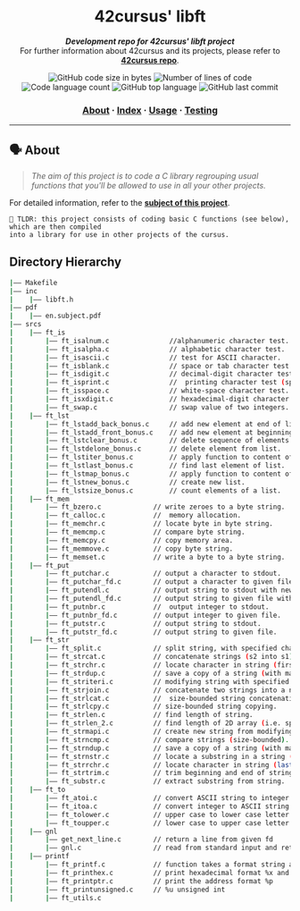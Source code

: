 

<h1 align="center">
	42cursus' libft
</h1>

<p align="center">
	<b><i>Development repo for 42cursus' libft project</i></b><br>
	For further information about 42cursus and its projects, please refer to <a href="https://github.com/Aelbakouri/1337_cursus"><b>42cursus repo</b></a>.
</p>

<p align="center">
	<img alt="GitHub code size in bytes" src="https://img.shields.io/github/languages/code-size/Aelbakouri/libft?color=blueviolet" />
	<img alt="Number of lines of code" src="https://img.shields.io/tokei/lines/github/Aelbakouri/libft?color=blueviolet" />
	<img alt="Code language count" src="https://img.shields.io/github/languages/count/Aelbakouri/libft?color=blue" />
	<img alt="GitHub top language" src="https://img.shields.io/github/languages/top/Aelbakouri/libft?color=blue" />
	<img alt="GitHub last commit" src="https://img.shields.io/github/last-commit/Aelbakouri/libft?color=brightgreen" />
</p>

<h3 align="center">
	<a href="#%EF%B8%8F-about">About</a>
	<span> · </span>
	<a href="#-index">Index</a>
	<span> · </span>
	<a href="#%EF%B8%8F-usage">Usage</a>
	<span> · </span>
	<a href="#-testing">Testing</a>
</h3>

---

## 🗣️ About

> _The aim of this project is to code a C library regrouping usual functions that you'll be allowed to use in all your other projects._

For detailed information, refer to the [**subject of this project**](https://github.com/appinha/42cursus/tree/master/_PDFs).

	🚀 TLDR: this project consists of coding basic C functions (see below), which are then compiled
	into a library for use in other projects of the cursus.

## Directory Hierarchy
```bash
|—— Makefile
|—— inc
|    |—— libft.h
|—— pdf
|    |—— en.subject.pdf
|—— srcs
|    |—— ft_is
|        |—— ft_isalnum.c    			//alphanumeric character test.
|        |—— ft_isalpha.c    			// alphabetic character test.
|        |—— ft_isascii.c    			// test for ASCII character.
|        |—— ft_isblank.c    			// space or tab character test.
|        |—— ft_isdigit.c    			// decimal-digit character test
|        |—— ft_isprint.c    			//  printing character test (space character inclusive).
|        |—— ft_isspace.c    			// white-space character test.
|        |—— ft_isxdigit.c   			// hexadecimal-digit character test
|        |—— ft_swap.c       			// swap value of two integers.
|    |—— ft_lst
|        |—— ft_lstadd_back_bonus.c   	// add new element at end of list.
|        |—— ft_lstadd_front_bonus.c  	// add new element at beginning of list.
|        |—— ft_lstclear_bonus.c      	// delete sequence of elements of list from a starting point.
|        |—— ft_lstdelone_bonus.c     	// delete element from list.
|        |—— ft_lstiter_bonus.c       	// apply function to content of all lists elements.
|        |—— ft_lstlast_bonus.c       	// find last element of list.
|        |—— ft_lstmap_bonus.c        	// apply function to content of all lists elements into new list.
|        |—— ft_lstnew_bonus.c     	    // create new list.
|        |—— ft_lstsize_bonus.c         // count elements of a list.
|    |—— ft_mem
|        |—— ft_bzero.c   			// write zeroes to a byte string.
|        |—— ft_calloc.c  			//  memory allocation.
|        |—— ft_memchr.c  			// locate byte in byte string.
|        |—— ft_memcmp.c  			// compare byte string.
|        |—— ft_memcpy.c  			// copy memory area.
|        |—— ft_memmove.c 			// copy byte string.
|        |—— ft_memset.c  			// write a byte to a byte string.
|    |—— ft_put
|        |—— ft_putchar.c 	   		// output a character to stdout.
|        |—— ft_putchar_fd.c   		// output a character to given file.
|        |—— ft_putendl.c      		// output string to stdout with newline.
|        |—— ft_putendl_fd.c   		// output string to given file with newline.
|        |—— ft_putnbr.c       		//  output integer to stdout.
|        |—— ft_putnbr_fd.c    		// output integer to given file.
|        |—— ft_putstr.c       		// output string to stdout.
|        |—— ft_putstr_fd.c    		// output string to given file.
|    |—— ft_str
|        |—— ft_split.c  			// split string, with specified character as delimiter, into an array of strings.
|        |—— ft_strcat.c 			// concatenate strings (s2 into s1).
|        |—— ft_strchr.c  			// locate character in string (first occurrence).
|        |—— ft_strdup.c  			// save a copy of a string (with malloc).
|        |—— ft_striteri.c 			// modifying string with specified function.
|        |—— ft_strjoin.c 			// concatenate two strings into a new string (with malloc).
|        |—— ft_strlcat.c  			//  size-bounded string concatenation.
|        |—— ft_strlcpy.c  			// size-bounded string copying.
|        |—— ft_strlen.c  			// find length of string.
|        |—— ft_strlen_2.c  		// find length of 2D array (i.e. splitted string).
|        |—— ft_strmapi.c  			// create new string from modifying string with specified function.
|        |—— ft_strncmp.c  			// compare strings (size-bounded).
|        |—— ft_strndup.c  			// save a copy of a string (with malloc, size-bounded).
|        |—— ft_strnstr.c  			// locate a substring in a string (size-bounded).
|        |—— ft_strrchr.c  			// locate character in string (last occurence).
|        |—— ft_strtrim.c 			// trim beginning and end of string with the specified characters.
|        |—— ft_substr.c  			// extract substring from string.
|    |—— ft_to
|        |—— ft_atoi.c    			// convert ASCII string to integer.
|        |—— ft_itoa.c				// convert integer to ASCII string.
|        |—— ft_tolower.c   		// upper case to lower case letter conversion.
|        |—— ft_toupper.c			// lower case to upper case letter conversion.
|    |—— gnl
|        |—— get_next_line.c 		// return a line from given fd
|        |—— gnl.c					// read from standard input and return line
|    |—— printf
|        |—— ft_printf.c 			// function takes a format string as its first argument, followed by a set of variables
|        |—— ft_printhex.c			// print hexadecimal format %x and %X
|        |—— ft_printptr.c			// print the address format %p
|        |—— ft_printunsigned.c 	// %u unsigned int
|        |—— ft_utils.c
```
